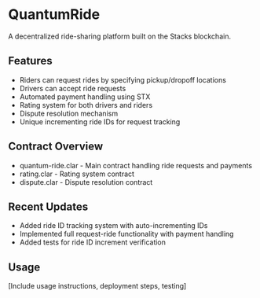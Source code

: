 # QuantumRide
A decentralized ride-sharing platform built on the Stacks blockchain.

## Features
- Riders can request rides by specifying pickup/dropoff locations
- Drivers can accept ride requests
- Automated payment handling using STX
- Rating system for both drivers and riders 
- Dispute resolution mechanism
- Unique incrementing ride IDs for request tracking

## Contract Overview
- quantum-ride.clar - Main contract handling ride requests and payments
- rating.clar - Rating system contract
- dispute.clar - Dispute resolution contract

## Recent Updates
- Added ride ID tracking system with auto-incrementing IDs
- Implemented full request-ride functionality with payment handling
- Added tests for ride ID increment verification

## Usage
[Include usage instructions, deployment steps, testing]
